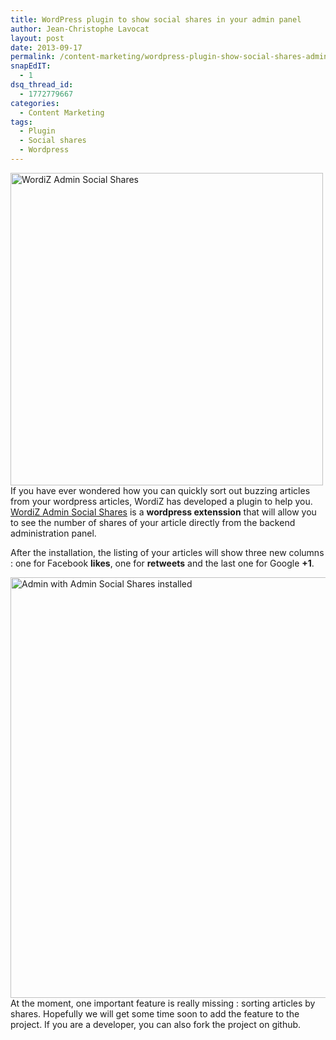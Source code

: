 ```yaml
---
title: WordPress plugin to show social shares in your admin panel
author: Jean-Christophe Lavocat
layout: post
date: 2013-09-17
permalink: /content-marketing/wordpress-plugin-show-social-shares-admin-panel
snapEdIT:
  - 1
dsq_thread_id:
  - 1772779667
categories:
  - Content Marketing
tags:
  - Plugin
  - Social shares
  - Wordpress
---
```

[<img class="aligncenter  wp-image-106" alt="WordiZ Admin Social Shares" src="http://blog.wordiz.it/wp-content/uploads/2013/09/banner-772x250.png" width="500" />][1]If you have ever wondered how you can quickly sort out buzzing articles from your wordpress articles, WordiZ has developed a plugin to help you. [WordiZ Admin Social Shares][2] is a **wordpress extenssion** that will allow you to see the number of shares of your article directly from the backend administration panel.  
<!--more-->

  
After the installation, the listing of your articles will show three new columns : one for Facebook **likes**, one for **retweets** and the last one for Google **+1**.

[<img class="aligncenter size-full wp-image-80" alt="Admin with Admin Social Shares installed" src="http://blog.wordiz.it/wp-content/uploads/2013/08/screenshot-1.png" width="861" height="673" />][3]At the moment, one important feature is really missing : sorting articles by shares. Hopefully we will get some time soon to add the feature to the project. If you are a developer, you can also fork the project on github.

 [1]: http://blog.wordiz.it/wp-content/uploads/2013/09/banner-772x250.png
 [2]: http://blog.wordiz.it/plugins/wordpress-admin-shares/ "Wordpress Admin Social Shares "
 [3]: http://blog.wordiz.it/wp-content/uploads/2013/08/screenshot-1.png